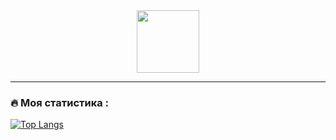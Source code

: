 <div id="header" align="center">
<img src="https://media.giphy.com/media/M9gbBd9nbDrOTu1Mqx/giphy.gif" width="100"/>
</div>

---

### :fire: Моя статистика :
[![Top Langs](https://github-readme-stats.vercel.app/api/top-langs/?username=misha576&langs_count=8&theme=vision-friendly-dark)](https://github.com/anuraghazra/github-readme-stats)
